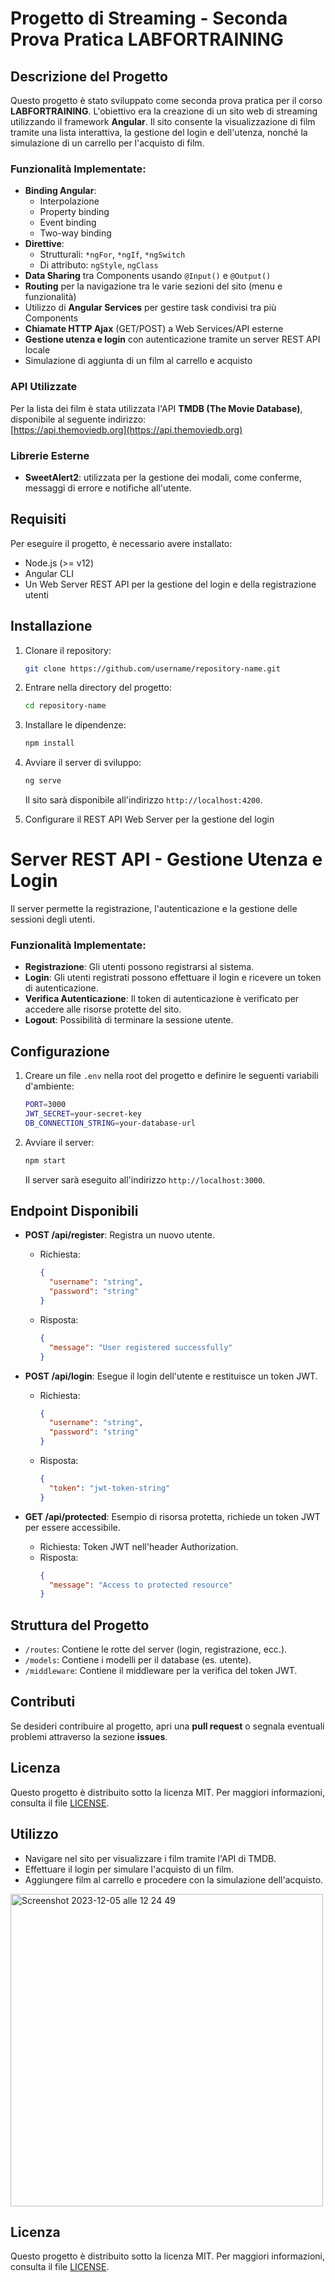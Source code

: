 

# Progetto di Streaming - Seconda Prova Pratica LABFORTRAINING

## Descrizione del Progetto
Questo progetto è stato sviluppato come seconda prova pratica per il corso **LABFORTRAINING**. L'obiettivo era la creazione di un sito web di streaming utilizzando il framework **Angular**. Il sito consente la visualizzazione di film tramite una lista interattiva, la gestione del login e dell'utenza, nonché la simulazione di un carrello per l'acquisto di film.

### Funzionalità Implementate:
- **Binding Angular**:
  - Interpolazione
  - Property binding
  - Event binding
  - Two-way binding
- **Direttive**:
  - Strutturali: `*ngFor`, `*ngIf`, `*ngSwitch`
  - Di attributo: `ngStyle`, `ngClass`
- **Data Sharing** tra Components usando `@Input()` e `@Output()`
- **Routing** per la navigazione tra le varie sezioni del sito (menu e funzionalità)
- Utilizzo di **Angular Services** per gestire task condivisi tra più Components
- **Chiamate HTTP Ajax** (GET/POST) a Web Services/API esterne
- **Gestione utenza e login** con autenticazione tramite un server REST API locale
- Simulazione di aggiunta di un film al carrello e acquisto

### API Utilizzate
Per la lista dei film è stata utilizzata l'API **TMDB (The Movie Database)**, disponibile al seguente indirizzo:  
[https://api.themoviedb.org](https://api.themoviedb.org)

### Librerie Esterne
- **SweetAlert2**: utilizzata per la gestione dei modali, come conferme, messaggi di errore e notifiche all'utente.

## Requisiti
Per eseguire il progetto, è necessario avere installato:
- Node.js (>= v12)
- Angular CLI
- Un Web Server REST API per la gestione del login e della registrazione utenti

## Installazione
1. Clonare il repository:
   ```bash
   git clone https://github.com/username/repository-name.git
   ```
2. Entrare nella directory del progetto:
   ```bash
   cd repository-name
   ```
3. Installare le dipendenze:
   ```bash
   npm install
   ```
4. Avviare il server di sviluppo:
   ```bash
   ng serve
   ```
   Il sito sarà disponibile all'indirizzo `http://localhost:4200`.

5. Configurare il REST API Web Server per la gestione del login
   
# Server REST API - Gestione Utenza e Login


Il server permette la registrazione, l'autenticazione e la gestione delle sessioni degli utenti.

### Funzionalità Implementate:
- **Registrazione**: Gli utenti possono registrarsi al sistema.
- **Login**: Gli utenti registrati possono effettuare il login e ricevere un token di autenticazione.
- **Verifica Autenticazione**: Il token di autenticazione è verificato per accedere alle risorse protette del sito.
- **Logout**: Possibilità di terminare la sessione utente.


## Configurazione
1. Creare un file `.env` nella root del progetto e definire le seguenti variabili d'ambiente:
   ```bash
   PORT=3000
   JWT_SECRET=your-secret-key
   DB_CONNECTION_STRING=your-database-url
   ```
2. Avviare il server:
   ```bash
   npm start
   ```
   Il server sarà eseguito all'indirizzo `http://localhost:3000`.

## Endpoint Disponibili
- **POST /api/register**: Registra un nuovo utente.
  - Richiesta:
    ```json
    {
      "username": "string",
      "password": "string"
    }
    ```
  - Risposta: 
    ```json
    {
      "message": "User registered successfully"
    }
    ```

- **POST /api/login**: Esegue il login dell'utente e restituisce un token JWT.
  - Richiesta:
    ```json
    {
      "username": "string",
      "password": "string"
    }
    ```
  - Risposta:
    ```json
    {
      "token": "jwt-token-string"
    }
    ```

- **GET /api/protected**: Esempio di risorsa protetta, richiede un token JWT per essere accessibile.
  - Richiesta: Token JWT nell'header Authorization.
  - Risposta:
    ```json
    {
      "message": "Access to protected resource"
    }
    ```

## Struttura del Progetto
- `/routes`: Contiene le rotte del server (login, registrazione, ecc.).
- `/models`: Contiene i modelli per il database (es. utente).
- `/middleware`: Contiene il middleware per la verifica del token JWT.

## Contributi
Se desideri contribuire al progetto, apri una **pull request** o segnala eventuali problemi attraverso la sezione **issues**.

## Licenza
Questo progetto è distribuito sotto la licenza MIT. Per maggiori informazioni, consulta il file [LICENSE](LICENSE).


## Utilizzo
- Navigare nel sito per visualizzare i film tramite l'API di TMDB.
- Effettuare il login per simulare l'acquisto di un film.
- Aggiungere film al carrello e procedere con la simulazione dell'acquisto.

<img width="500" alt="Screenshot 2023-12-05 alle 12 24 49" src="https://github.com/BooleanDan/LabTV/assets/144498896/daa1161a-8741-49be-80e6-8bb7f22fffef">



## Licenza
Questo progetto è distribuito sotto la licenza MIT. Per maggiori informazioni, consulta il file [LICENSE](LICENSE).

